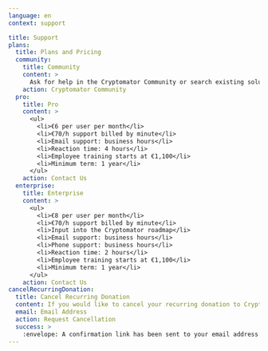 ```yaml
---
language: en
context: support

title: Support
plans:
  title: Plans and Pricing
  community:
    title: Community
    content: >
      Ask for help in the Cryptomator Community or search existing solutions. Find manuals, FAQ, and further documentation in our <a href="https://community.cryptomator.org/c/kb" target="_blank">knowledge base</a>.
    action: Cryptomator Community
  pro:
    title: Pro
    content: >
      <ul>
        <li>€6 per user per month</li>
        <li>€70/h support billed by minute</li>
        <li>Email support: business hours</li>
        <li>Reaction time: 4 hours</li>
        <li>Employee training starts at €1,100</li>
        <li>Minimum term: 1 year</li>
      </ul>
    action: Contact Us
  enterprise:
    title: Enterprise
    content: >
      <ul>
        <li>€8 per user per month</li>
        <li>€70/h support billed by minute</li>
        <li>Input into the Cryptomator roadmap</li>
        <li>Email support: business hours</li>
        <li>Phone support: business hours</li>
        <li>Reaction time: 2 hours</li>
        <li>Employee training starts at €1,100</li>
        <li>Minimum term: 1 year</li>
      </ul>
    action: Contact Us
cancelRecurringDonation:
  title: Cancel Recurring Donation
  content: If you would like to cancel your recurring donation to Cryptomator, please enter the email address you've used when setting up the donation.
  email: Email Address
  action: Request Cancellation
  success: >
    :envelope: A confirmation link has been sent to your email address.<br>If you're having trouble, please <a href="mailto:sales@cryptomator.org">contact us</a>.
---
```

